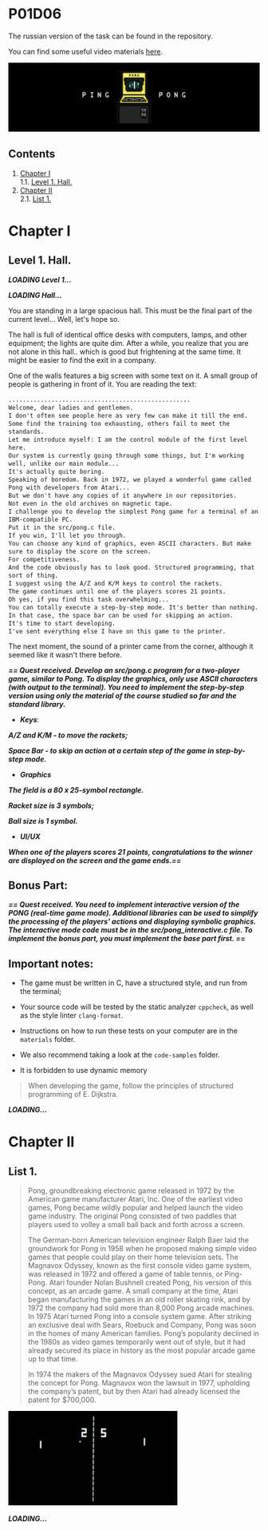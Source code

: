 # P01D06 
The russian version of the task can be found in the repository.

You can find some useful video materials [here](https://edu.21-school.ru/video/selection/1e701d98-b421-4c8a-ab63-b1a658d9a180).

![dayp01](misc/eng/images/dayp01.png)

## Contents

1. [Chapter I](#Chapter-I) \
    1.1. [Level 1. Hall.](#level-1-hall)
2. [Chapter II](#Chapter-II) \
    2.1. [List 1.](#list-1)


# Chapter I

## Level 1. Hall.

***LOADING Level 1…***

***LOADING Hall…***

You are standing in a large spacious hall. This must be the final part of the current level... Well, let's hope so.

The hall is full of identical office desks with computers, lamps, and other equipment; the lights are quite dim. After a while, you realize that you are not alone in this hall.. which is good but frightening at the same time. It might be easier to find the exit in a company. 

One of the walls features a big screen with some text on it. A small group of people is gathering in front of it. You are reading the text:

    ...................................................
    Welcome, dear ladies and gentlemen. 
    I don't often see people here as very few can make it till the end.
    Some find the training too exhausting, others fail to meet the standards.
    Let me introduce myself: I am the control module of the first level here. 
    Our system is currently going through some things, but I'm working well, unlike our main module...
    It's actually quite boring. 
    Speaking of boredom. Back in 1972, we played a wonderful game called Pong with developers from Atari...
    But we don't have any copies of it anywhere in our repositories.
    Not even in the old archives on magnetic tape.
    I challenge you to develop the simplest Pong game for a terminal of an IBM-compatible PC.
    Put it in the src/pong.c file. 
    If you win, I'll let you through. 
    You can choose any kind of graphics, even ASCII characters. But make sure to display the score on the screen. 
    For competitiveness.
    And the code obviously has to look good. Structured programming, that sort of thing.
    I suggest using the A/Z and K/M keys to control the rackets. 
    The game continues until one of the players scores 21 points. 
    Oh yes, if you find this task overwhelming...
    You can totally execute a step-by-step mode. It's better than nothing.
    In that case, the space bar can be used for skipping an action.
    It's time to start developing. 
    I've sent everything else I have on this game to the printer.

The next moment, the sound of a printer came from the corner, although it seemed 
like it wasn't there before.

***== Quest received. Develop an src/pong.c program for a two-player game, 
similar to Pong. To display the graphics, only use ASCII characters (with output 
to the terminal). You need to implement the step-by-step 
version using only the material of the course studied 
so far and the standard library.***

* ***Keys***:

***A/Z and K/M - to move the rackets;***

***Space Bar - to skip an action at a certain step of the game in step-by-step mode.***

* ***Graphics***

***The field is a 80 x 25-symbol rectangle.*** 

***Racket size is 3 symbols;*** 

***Ball size is 1 symbol.***

* ***UI/UX***

***When one of the players scores 21 points, congratulations to the winner are displayed on the screen and the game ends.==***

## Bonus Part:

***== Quest received. You need to implement interactive version of the PONG (real-time game mode). Additional 
libraries can be used to simplify the processing of the players' actions and displaying symbolic graphics. The interactive mode code must be in the src/pong_interactive.c file. To implement the bonus part, you must implement the base part first. ==***

## Important notes:

* The game must be written in C, have a structured style, and run from the terminal; 
  
* Your source code will be tested by the static analyzer `cppcheck`, as well as the style linter `clang-format`. 
  
* Instructions on how to run these tests on your computer are in the `materials` folder. 
  
* We also recommend taking a look at the `code-samples` folder.

* It is forbidden to use dynamic memory

> When developing the game, follow 
the principles of structured programming of E. Dijkstra.

***LOADING...***

# Chapter II

## List 1.

>Pong, groundbreaking electronic game released in 1972 by the American game manufacturer Atari, Inc. One of the earliest video games, Pong became wildly popular and helped launch the video game industry. The original Pong consisted of two paddles that players used to volley a small ball back and forth across a screen.
>
>The German-born American television engineer Ralph Baer laid the groundwork for Pong in 1958 when he proposed making simple video games that people could play on their home television sets. The Magnavox Odyssey, known as the first console video game system, was released in 1972 and offered a game of table tennis, or Ping-Pong. Atari founder Nolan Bushnell created Pong, his version of this concept, as an arcade game. A small company at the time, Atari began manufacturing the games in an old roller skating rink, and by 1972 the company had sold more than 8,000 Pong arcade machines. In 1975 Atari turned Pong into a console system game. After striking an exclusive deal with Sears, Roebuck and Company, Pong was soon in the homes of many American families. Pong’s popularity declined in the 1980s as video games temporarily went out of style, but it had already secured its place in history as the most popular arcade game up to that time.
>
>In 1974 the makers of the Magnavox Odyssey sued Atari for stealing the concept for Pong. Magnavox won the lawsuit in 1977, upholding the company’s patent, but by then Atari had already licensed the patent for $700,000.
>
![pong](misc/eng/images/pong.png)

***LOADING...***

